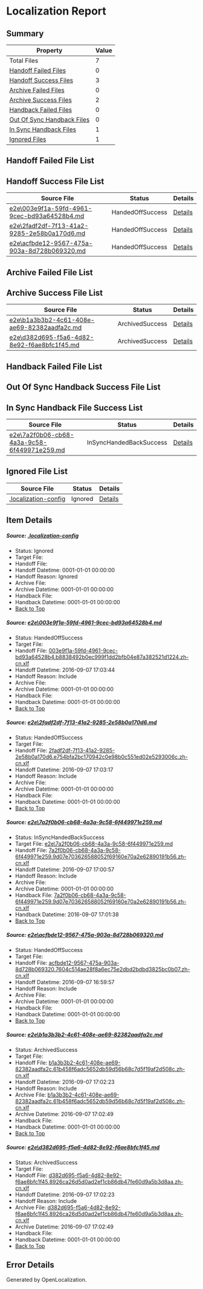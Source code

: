 # <a name='report-top'></a> Localization Report

## Summary
 Property | Value 
 -------- | ----- 
 Total Files | 7
[ Handoff Failed Files ](#handoff-failed-list)| 0
[ Handoff Success Files ](#handoff-success-list)| 3
[ Archive Failed Files ](#archive-failed-list)| 0
[ Archive Success Files ](#archive-success-list)| 2
[ Handback Failed Files ](#handback-failed-list)| 0
[ Out Of Sync Handback Files ](#outofsync-handback-success-list)| 0
[ In Sync Handback Files ](#insync-handback-success-list)| 1
[ Ignored Files ](#ignored-list)| 1

## <a name='handoff-failed-list'></a> Handoff Failed File List

## <a name='handoff-success-list'></a> Handoff Success File List
 Source File | Status | Details 
 ----------- | ------ | ------- 
 [e2e\003e9f1a-59fd-4961-9cec-bd93a64528b4.md](https://github.com/OpenLocalizationTestOrg/ol-test0/blob/bd9695551b1ad4f4cf5f87a3c25920e05aafd22c/e2e/003e9f1a-59fd-4961-9cec-bd93a64528b4.md) | HandedOffSuccess | [Details](#64569dc7c09740e8210ca1c0037a3a93b515b7421)
 [e2e\2fadf2df-7f13-41a2-9285-2e58b0a170d6.md](https://github.com/OpenLocalizationTestOrg/ol-test0/blob/a626df8cfd14479fcb030b6a35b1bb9e997e7eda/e2e/2fadf2df-7f13-41a2-9285-2e58b0a170d6.md) | HandedOffSuccess | [Details](#26dbf9434ec4f7af8260e7f3b1d36dfd525fa7b52)
 [e2e\acfbde12-9567-475a-903a-8d728b069320.md](https://github.com/OpenLocalizationTestOrg/ol-test0/blob/d85aed4c46662ff704e50dfd180d621fc7737182/e2e/acfbde12-9567-475a-903a-8d728b069320.md) | HandedOffSuccess | [Details](#6f667950b955d53d4aa87a08d5f0b31fba491ddc4)

## <a name='archive-failed-list'></a> Archive Failed File List

## <a name='archive-success-list'></a> Archive Success File List
 Source File | Status | Details 
 ----------- | ------ | ------- 
 [e2e\b1a3b3b2-4c61-408e-ae69-82382aadfa2c.md](https://github.com/OpenLocalizationTestOrg/ol-test0/blob/9825b8bfeb70ac339d4d16e92d232740043fe6de/e2e/b1a3b3b2-4c61-408e-ae69-82382aadfa2c.md) | ArchivedSuccess | [Details](#8785099f89474b762998d9aaf68586acc2c847065)
 [e2e\d382d695-f5a6-4d82-8e92-f6ae8bfc1f45.md](https://github.com/OpenLocalizationTestOrg/ol-test0/blob/9825b8bfeb70ac339d4d16e92d232740043fe6de/e2e/d382d695-f5a6-4d82-8e92-f6ae8bfc1f45.md) | ArchivedSuccess | [Details](#2d10c502f6aa1c0d9294af243dab5579033069286)

## <a name='handback-failed-list'></a> Handback Failed File List

## <a name='outofsync-handback-success-list'></a> Out Of Sync Handback Success File List

## <a name='insync-handback-success-list'></a> In Sync Handback File Success List
 Source File | Status | Details 
 ----------- | ------ | ------- 
 [e2e\7a2f0b06-cb68-4a3a-9c58-6f449971e259.md](https://github.com/OpenLocalizationTestOrg/ol-test0/blob/156c4926b215173a16c7176d757a4dab8a6a950b/e2e/7a2f0b06-cb68-4a3a-9c58-6f449971e259.md) | InSyncHandedBackSuccess | [Details](#1eab80ce7e1cec993243d4d12e463e22290826553)

## <a name='ignored-list'></a> Ignored File List
 Source File | Status | Details 
 ----------- | ------ | ------- 
 [.localization-config](https://github.com/OpenLocalizationTestOrg/ol-test0/blob/bd9695551b1ad4f4cf5f87a3c25920e05aafd22c/.localization-config) | Ignored | [Details](#3d4f252ac210baf56311d7e97dcc2db10974dbd20)

## Item Details
##### <a name='3d4f252ac210baf56311d7e97dcc2db10974dbd20'></a> Source: [.localization-config](https://github.com/OpenLocalizationTestOrg/ol-test0/blob/bd9695551b1ad4f4cf5f87a3c25920e05aafd22c/.localization-config)
* Status: Ignored
* Target File: 
* Handoff File: 
* Handoff Datetime: 0001-01-01 00:00:00
* Handoff Reason: Ignored
* Archive File: 
* Archive Datetime: 0001-01-01 00:00:00
* Handback File: 
* Handback Datetime: 0001-01-01 00:00:00
* [Back to Top](#report-top)

##### <a name='64569dc7c09740e8210ca1c0037a3a93b515b7421'></a> Source: [e2e\003e9f1a-59fd-4961-9cec-bd93a64528b4.md](https://github.com/OpenLocalizationTestOrg/ol-test0/blob/bd9695551b1ad4f4cf5f87a3c25920e05aafd22c/e2e/003e9f1a-59fd-4961-9cec-bd93a64528b4.md)
* Status: HandedOffSuccess
* Target File: 
* Handoff File: [003e9f1a-59fd-4961-9cec-bd93a64528b4.b8838492b0ec999f1dd2bfb04e87a382521d1224.zh-cn.xlf](https://github.com/OpenLocalizationTestOrg/ol-test0-handoff/blob/1792ae6005d275a0b99017e37f25928b75a4e62b/ol-handoff/OpenLocalizationTestOrg/ol-test0-zhcn/ci/ht/003e9f1a-59fd-4961-9cec-bd93a64528b4.b8838492b0ec999f1dd2bfb04e87a382521d1224.zh-cn.xlf)
* Handoff Datetime: 2016-09-07 17:03:44
* Handoff Reason: Include
* Archive File: 
* Archive Datetime: 0001-01-01 00:00:00
* Handback File: 
* Handback Datetime: 0001-01-01 00:00:00
* [Back to Top](#report-top)

##### <a name='26dbf9434ec4f7af8260e7f3b1d36dfd525fa7b52'></a> Source: [e2e\2fadf2df-7f13-41a2-9285-2e58b0a170d6.md](https://github.com/OpenLocalizationTestOrg/ol-test0/blob/a626df8cfd14479fcb030b6a35b1bb9e997e7eda/e2e/2fadf2df-7f13-41a2-9285-2e58b0a170d6.md)
* Status: HandedOffSuccess
* Target File: 
* Handoff File: [2fadf2df-7f13-41a2-9285-2e58b0a170d6.e754bfa2bc170942c0e98b0c551ed02e5293006c.zh-cn.xlf](https://github.com/OpenLocalizationTestOrg/ol-test0-handoff/blob/2131d601c0b89d716027ad1fef45e26f016aaaf4/ol-handoff/OpenLocalizationTestOrg/ol-test0-zhcn/ci/ht/2fadf2df-7f13-41a2-9285-2e58b0a170d6.e754bfa2bc170942c0e98b0c551ed02e5293006c.zh-cn.xlf)
* Handoff Datetime: 2016-09-07 17:03:17
* Handoff Reason: Include
* Archive File: 
* Archive Datetime: 0001-01-01 00:00:00
* Handback File: 
* Handback Datetime: 0001-01-01 00:00:00
* [Back to Top](#report-top)

##### <a name='1eab80ce7e1cec993243d4d12e463e22290826553'></a> Source: [e2e\7a2f0b06-cb68-4a3a-9c58-6f449971e259.md](https://github.com/OpenLocalizationTestOrg/ol-test0/blob/156c4926b215173a16c7176d757a4dab8a6a950b/e2e/7a2f0b06-cb68-4a3a-9c58-6f449971e259.md)
* Status: InSyncHandedBackSuccess
* Target File: [e2e\7a2f0b06-cb68-4a3a-9c58-6f449971e259.md](https://github.com/OpenLocalizationTestOrg/ol-test0-zhcn/blob/bb59f554e2544af0aec417cc19f27f51777d67c3/e2e/7a2f0b06-cb68-4a3a-9c58-6f449971e259.md)
* Handoff File: [7a2f0b06-cb68-4a3a-9c58-6f449971e259.9d07e703626588052f69160e70a2e62890191b56.zh-cn.xlf](https://github.com/OpenLocalizationTestOrg/ol-test0-handoff/blob/c7043232cf7461ae0968e8d83f7200a735d9fd0a/ol-handoff/OpenLocalizationTestOrg/ol-test0-zhcn/ci/ht/7a2f0b06-cb68-4a3a-9c58-6f449971e259.9d07e703626588052f69160e70a2e62890191b56.zh-cn.xlf)
* Handoff Datetime: 2016-09-07 17:00:57
* Handoff Reason: Include
* Archive File: 
* Archive Datetime: 0001-01-01 00:00:00
* Handback File: [7a2f0b06-cb68-4a3a-9c58-6f449971e259.9d07e703626588052f69160e70a2e62890191b56.zh-cn.xlf](https://github.com/OpenLocalizationTestOrg/ol-test0-handback/blob/4609d749f49075ea2b94159fa39e2d300319af6b/ol-handback/OpenLocalizationTestOrg/ol-test0-zhcn/ci/ht/7a2f0b06-cb68-4a3a-9c58-6f449971e259.9d07e703626588052f69160e70a2e62890191b56.zh-cn.xlf)
* Handback Datetime: 2016-09-07 17:01:38
* [Back to Top](#report-top)

##### <a name='6f667950b955d53d4aa87a08d5f0b31fba491ddc4'></a> Source: [e2e\acfbde12-9567-475a-903a-8d728b069320.md](https://github.com/OpenLocalizationTestOrg/ol-test0/blob/d85aed4c46662ff704e50dfd180d621fc7737182/e2e/acfbde12-9567-475a-903a-8d728b069320.md)
* Status: HandedOffSuccess
* Target File: 
* Handoff File: [acfbde12-9567-475a-903a-8d728b069320.7604c514ae28f8a6ec75e2dbd2bdbd3825bc0b07.zh-cn.xlf](https://github.com/OpenLocalizationTestOrg/ol-test0-handoff/blob/220150819a4d09d736b1c9e385bdedefecf78ff9/ol-handoff/OpenLocalizationTestOrg/ol-test0-zhcn/ci/ht/acfbde12-9567-475a-903a-8d728b069320.7604c514ae28f8a6ec75e2dbd2bdbd3825bc0b07.zh-cn.xlf)
* Handoff Datetime: 2016-09-07 16:59:57
* Handoff Reason: Include
* Archive File: 
* Archive Datetime: 0001-01-01 00:00:00
* Handback File: 
* Handback Datetime: 0001-01-01 00:00:00
* [Back to Top](#report-top)

##### <a name='8785099f89474b762998d9aaf68586acc2c847065'></a> Source: [e2e\b1a3b3b2-4c61-408e-ae69-82382aadfa2c.md](https://github.com/OpenLocalizationTestOrg/ol-test0/blob/9825b8bfeb70ac339d4d16e92d232740043fe6de/e2e/b1a3b3b2-4c61-408e-ae69-82382aadfa2c.md)
* Status: ArchivedSuccess
* Target File: 
* Handoff File: [b1a3b3b2-4c61-408e-ae69-82382aadfa2c.61b458f6adc5652db59d56b68c7d5f19af2d508c.zh-cn.xlf](https://github.com/OpenLocalizationTestOrg/ol-test0-handoff/blob/85d6cb491d3f30f03707821236460d8b39a2346e/ol-handoff/OpenLocalizationTestOrg/ol-test0-zhcn/ci/ht/b1a3b3b2-4c61-408e-ae69-82382aadfa2c.61b458f6adc5652db59d56b68c7d5f19af2d508c.zh-cn.xlf)
* Handoff Datetime: 2016-09-07 17:02:23
* Handoff Reason: Include
* Archive File: [b1a3b3b2-4c61-408e-ae69-82382aadfa2c.61b458f6adc5652db59d56b68c7d5f19af2d508c.zh-cn.xlf](https://github.com/OpenLocalizationTestOrg/ol-test0-handoff/blob/2c42ac990d0f973f2db91251a0486627a14d82cd/ol-archive/OpenLocalizationTestOrg/ol-test0-zhcn/ci/ht/b1a3b3b2-4c61-408e-ae69-82382aadfa2c.61b458f6adc5652db59d56b68c7d5f19af2d508c.zh-cn.xlf)
* Archive Datetime: 2016-09-07 17:02:49
* Handback File: 
* Handback Datetime: 0001-01-01 00:00:00
* [Back to Top](#report-top)

##### <a name='2d10c502f6aa1c0d9294af243dab5579033069286'></a> Source: [e2e\d382d695-f5a6-4d82-8e92-f6ae8bfc1f45.md](https://github.com/OpenLocalizationTestOrg/ol-test0/blob/9825b8bfeb70ac339d4d16e92d232740043fe6de/e2e/d382d695-f5a6-4d82-8e92-f6ae8bfc1f45.md)
* Status: ArchivedSuccess
* Target File: 
* Handoff File: [d382d695-f5a6-4d82-8e92-f6ae8bfc1f45.8926ca26d5d0ad2ef1cb86db47fe60d9a5b3d8aa.zh-cn.xlf](https://github.com/OpenLocalizationTestOrg/ol-test0-handoff/blob/85d6cb491d3f30f03707821236460d8b39a2346e/ol-handoff/OpenLocalizationTestOrg/ol-test0-zhcn/ci/ht/d382d695-f5a6-4d82-8e92-f6ae8bfc1f45.8926ca26d5d0ad2ef1cb86db47fe60d9a5b3d8aa.zh-cn.xlf)
* Handoff Datetime: 2016-09-07 17:02:23
* Handoff Reason: Include
* Archive File: [d382d695-f5a6-4d82-8e92-f6ae8bfc1f45.8926ca26d5d0ad2ef1cb86db47fe60d9a5b3d8aa.zh-cn.xlf](https://github.com/OpenLocalizationTestOrg/ol-test0-handoff/blob/2c42ac990d0f973f2db91251a0486627a14d82cd/ol-archive/OpenLocalizationTestOrg/ol-test0-zhcn/ci/ht/d382d695-f5a6-4d82-8e92-f6ae8bfc1f45.8926ca26d5d0ad2ef1cb86db47fe60d9a5b3d8aa.zh-cn.xlf)
* Archive Datetime: 2016-09-07 17:02:49
* Handback File: 
* Handback Datetime: 0001-01-01 00:00:00
* [Back to Top](#report-top)


## Error Details

Generated by OpenLocalization.
